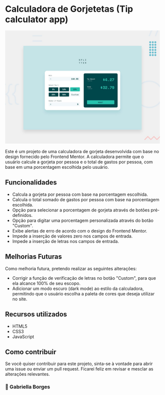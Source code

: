 # Calculadora de Gorjetetas (Tip calculator app)

![Design preview for the Tip calculator app coding challenge](./design/desktop-preview.jpg)

Este é um projeto de uma calculadora de gorjeta desenvolvida com base no design fornecido pelo Frontend Mentor. A calculadora permite que o usuário calcule a gorjeta por pessoa e o total de gastos por pessoa, com base em uma porcentagem escolhida pelo usuário.

## Funcionalidades

* Calcula a gorjeta por pessoa com base na porcentagem escolhida.
* Calcula o total somado de gastos por pessoa com base na porcentagem escolhida.
* Opção para selecionar a porcentagem de gorjeta através de botões pré-definidos.
* Opção para digitar uma porcentagem personalizada através do botão "Custom".
* Exibe alertas de erro de acordo com o design do Frontend Mentor.
* Impede a inserção de valores zero nos campos de entrada.
* Impede a inserção de letras nos campos de entrada.

## Melhorias Futuras

Como melhoria futura, pretendo realizar as seguintes alterações:

* Corrigir a função de verificação de letras no botão "Custom", para que ela alcance 100% de seu escopo.
* Adicionar um modo escuro (dark mode) ao estilo da calculadora, permitindo que o usuário escolha a paleta de cores que deseja utilizar no site.

## Recursos utilizados

* HTML5
* CSS3
* JavaScript
  
## Como contribuir

Se você quiser contribuir para este projeto, sinta-se à vontade para abrir uma issue ou enviar um pull request. Ficarei feliz em revisar e mesclar as alterações relevantes.

### 🚀 Gabriella Borges 
